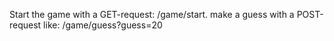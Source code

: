 Start the game with a GET-request: /game/start.
make a guess with a POST-request like: /game/guess?guess=20

